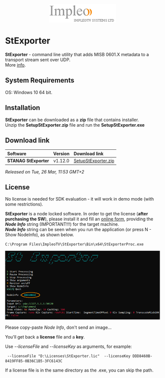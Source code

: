 
<div align="center">
  <a >
    <img src="images/impleo_logo.png" alt="Logo" >
  </a>
</div>

# StExporter
**StExporter** - command line utility that adds MISB 0601.X metadata to a transport stream sent over UDP.  
More [info](https://impleotv.com/products/applications/stexporter/).

## System Requirements
OS: Windows 10 64 bit.

## Installation

**StExporter** can be downloaded as a **zip** file that contains installer.  
Unzip the **SetupStExporter.zip** file and run the **SetupStExporter.exe**  

## Download link

| Software | Version             | Download link                                                           | 
|:---------|:-------------------:|:------------------------------------------------------------------------|
| **STANAG StExporter** |  v1.12.0 | [SetupStExporter.zip](https://github.com/impleotv/stexporter-release/releases/latest/download/SetupStExporter.zip) | 

*Released on Tue, 26 Mar, 11:53 GMT+2*

## License

No license is needed for SDK evaluation - it will work in demo mode (with some restrictions).

**StExporter** is a node locked software. In order to get the license (**after purchasing the SW**), please install it and fill an [online form](https://docs.google.com/forms/d/e/1FAIpQLSd_XW6bDsFce1G1cpds4gMQNlwNax0CvkWzcMbscxZ5rLaIbA/viewform), providing the ***Node Info*** string (IMPORTANT!!!) for the target machine.  
***Node Info*** string can be seen when you run the application (or press N - Show NodeInfo), as shown below.

```
C:\Program Files\ImpleoTV\StExporter\Bin\x64\StExporterProc.exe
```

![NodeInfo string](images/license.png)

Please copy-paste *Node Info*, don't send an image...

You'll get back a **license** file and a **key**.

Use *--licenseFile* and *--licenseKey* as arguments, for example:
```
 --licenseFile "D:\Licenses\StExporter.lic"  --licenseKey DDD8460B-8419FF85-0B36C1B5-3FC6143C
```
If a license file is in the same directory as the .exe, you can skip the path.
